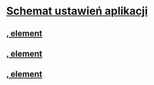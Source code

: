 # [Schemat ustawień aplikacji](index.md)
## [<add>, element](add-element-for-appsettings.md)   
## [<clear>, element](clear-element-for-appsettings.md)   
## [<remove>, element](remove-element-for-appsettings.md)